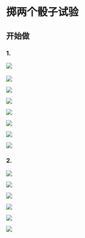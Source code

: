 # 掷两个骰子试验

## 开始做

### 1. 

![](/images/概率1/掷两个骰子试验/各种可能组合结果.jpg)

#### 

![](/images/概率1/掷两个骰子试验/36种可能的结果.jpg)

![](/images/概率1/掷两个骰子试验/1a1.jpg)

![](/images/概率1/掷两个骰子试验/1a2.jpg)

![](/images/概率1/掷两个骰子试验/1a3.jpg)

![](/images/概率1/掷两个骰子试验/1a4.jpg)

![](/images/概率1/掷两个骰子试验/1a5.jpg)

![](/images/概率1/掷两个骰子试验/1a6.jpg)

### 2.

![](/images/概率1/掷两个骰子试验/2a1_100.jpg)

![](/images/概率1/掷两个骰子试验/2a2_200.jpg)

![](/images/概率1/掷两个骰子试验/2a3_300.jpg)

![](/images/概率1/掷两个骰子试验/2a4_400.jpg)

![](/images/概率1/掷两个骰子试验/2a5_500.jpg)

![](/images/概率1/掷两个骰子试验/掷两个骰子的统计.png)